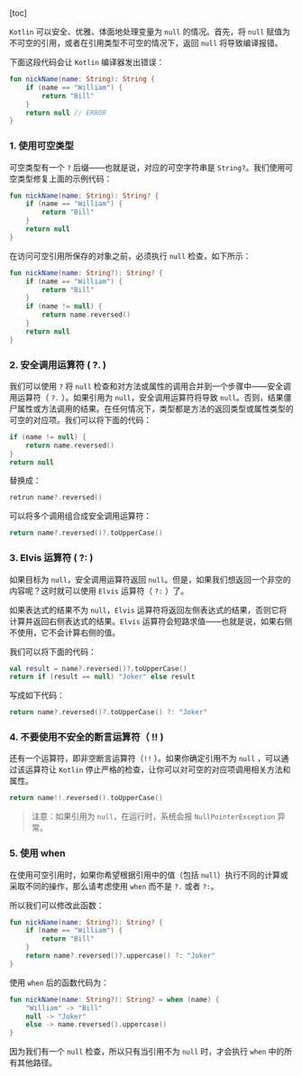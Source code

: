 [toc]

`Kotlin` 可以安全、优雅、体面地处理变量为 `null` 的情况。首先，将 `null` 赋值为不可空的引用，或者在引用类型不可空的情况下，返回 `null` 将导致编译报错。

下面这段代码会让 `Kotlin` 编译器发出错误：

```kotlin
fun nickName(name: String): String {
	if (name == "William") {
		return "Bill"
	}
	return null	// ERROR
}
```

### 1. 使用可空类型

可空类型有一个 `?` 后缀——也就是说，对应的可空字符串是 `String?`。我们使用可空类型修复上面的示例代码：

```kotlin
fun nickName(name: String): String? {
	if (name == "William") {
		return "Bill"
	}
	return null
}
```

在访问可空引用所保存的对象之前，必须执行 `null` 检查，如下所示：

```kotlin
fun nickName(name: String?): String? {
	if (name == "William") {
		return "Bill"
	}
	if (name != null) {
        return name.reversed()
    }
    return null
}
```

### 2. 安全调用运算符 ( ?. )

我们可以使用 `?` 将 `null` 检查和对方法或属性的调用合并到一个步骤中——安全调用运算符（ `?.` ）。如果引用为 `null`，安全调用运算符将导致 `null`。否则，结果僵尸属性或方法调用的结果。在任何情况下，类型都是方法的返回类型或属性类型的可空的对应项。我们可以将下面的代码：

```kotlin
if (name != null) {
    return name.reversed()
}
return null
```

替换成：

```kotlin
retrun name?.reversed()
```

可以将多个调用组合成安全调用运算符：

```kotlin
return name?.reversed()?.toUpperCase()
```

### 3. Elvis 运算符 ( ?: )

如果目标为 `null`，安全调用运算符返回 `null`。但是，如果我们想返回一个非空的内容呢？这时就可以使用 `Elvis` 运算符（ `?:` ）了。

如果表达式的结果不为 `null`，`Elvis` 运算符将返回左侧表达式的结果，否则它将计算并返回右侧表达式的结果。`Elvis` 运算符会短路求值——也就是说，如果右侧不使用，它不会计算右侧的值。

我们可以将下面的代码：

```kotlin
val result = name?.reversed()?.toUpperCase()
return if (result == null) "Joker" else result
```

写成如下代码：

```kotlin
return name?.reversed()?.toUpperCase() ?: "Joker"
```

### 4. 不要使用不安全的断言运算符（ !! )

还有一个运算符，即非空断言运算符（`!!` ）。如果你确定引用不为 `null` ，可以通过该运算符让 `Kotlin` 停止严格的检查，让你可以对可空的对应项调用相关方法和属性。

```kotlin
return name!!.reversed().toUpperCase()
```

> 注意：如果引用为 `null`，在运行时，系统会报 `NullPointerException` 异常。

### 5. 使用 when

在使用可空引用时，如果你希望根据引用中的值（包括 `null`）执行不同的计算或采取不同的操作，那么请考虑使用 `when` 而不是 `?.` 或者 `?:`。

所以我们可以修改此函数：

```kotlin
fun nickName(name: String?): String? {
	if (name == "William") {
		return "Bill"
	}
	return name?.reversed()?.uppercase() ?: "Joker"
}
```

使用 `when` 后的函数代码为：

```kotlin
fun nickName(name: String?): String? = when (name) {
	"William" -> "Bill"
	null -> "Joker"
	else -> name.reversed().uppercase()
}
```

因为我们有一个 `null` 检查，所以只有当引用不为 `null` 时，才会执行 `when` 中的所有其他路径。